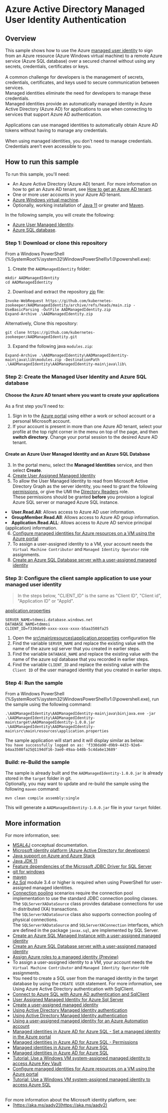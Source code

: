 # Azure Active Directory Managed User Identity Authentication

## Overview

This sample shows how to use the Azure [managed user identity](https://learn.microsoft.com/en-us/azure/active-directory/managed-identities-azure-resources/overview) to sign from an Azure resource (Azure Windows virtual machine) to a remote Azure service (Azure SQL database) over a secured channel without using any secrets, credentials, certificates or keys.
<br>
<br>
A common challenge for developers is the management of secrets, credentials, certificates, and keys used to secure communication between services. 
<br>
Managed identities eliminate the need for developers to manage these credentials.
<br>
Managed identities provide an automatically managed identity in Azure Active Directory (Azure AD) for applications to use when connecting to services that support Azure AD authentication.
<br>
<br>
Applications can use managed identities to automatically obtain Azure AD tokens without having to manage any credentials.
<br>
<br>
When using managed identities, you don't need to manage credentials. Credentials aren’t even accessible to you.
<br>
## How to run this sample

To run this sample, you'll need:

- An Azure Active Directory (Azure AD) tenant. For more information on how to get an Azure AD tenant, see [How to get an Azure AD tenant](https://azure.microsoft.com/documentation/articles/active-directory-howto-tenant/).
- One or more user accounts in your Azure AD tenant.
- [Azure Windows virtual machine](https://learn.microsoft.com/en-us/azure/virtual-machines/windows/quick-create-portal#create-virtual-machine).
- Optionally, working installation of [Java 11](https://github.com/adoptium/temurin11-binaries/releases/download/jdk-11.0.18%2B10/OpenJDK11U-jdk_x64_windows_hotspot_11.0.18_10.msi) or greater and [Maven](https://maven.apache.org/).

In the following sample, you will create the following:
- [Azure User Managed Identity](https://learn.microsoft.com/en-us/azure/azure-sql/database/authentication-azure-ad-user-assigned-managed-identity?view=azuresql#creating-a-user-assigned-managed-identity).
- [Azure SQL database](https://learn.microsoft.com/en-us/azure/azure-sql/database/authentication-azure-ad-user-assigned-managed-identity-create-server?view=azuresql&tabs=azure-portal).
### Step 1: Download or clone this repository

From a Windows PowerShell (%SystemRoot%\system32\WindowsPowerShell\v1.0\powershell.exe):


1. Create the `AADManagedIdentity` folder:

```Shell
mkdir AADManagedIdentity
cd AADManagedIdentity
```

2. Download and extract the repository [zip](https://github.com/kubernetes-zookeeper/AADManagedIdentity/archive/refs/heads/main.zip) file:
```Shell
Invoke-WebRequest https://github.com/kubernetes-zookeeper/AADManagedIdentity/archive/refs/heads/main.zip -UseBasicParsing -OutFile AADManagedIdentity.zip
Expand-Archive .\AADManagedIdentity.zip
```
Alternatively, Clone this repository:
```Shell
git clone https://github.com/kubernetes-zookeeper/AADManagedIdentity.git
```

3. Expand the following java `modules.zip`:

```Shell
Expand-Archive .\AADManagedIdentity\AADManagedIdentity-main\java\lib\modules.zip -DestinationPath .\AADManagedIdentity\AADManagedIdentity-main\java\lib\
```

### Step 2: Create the Managed User Identity and Azure SQL database

#### Choose the Azure AD tenant where you want to create your applications

As a first step you'll need to:

1. Sign in to the [Azure portal](https://portal.azure.com) using either a work or school account or a personal Microsoft account.
2. If your account is present in more than one Azure AD tenant, select your profile at the top right corner in the menu on top of the page, and then **switch directory**.
   Change your portal session to the desired Azure AD tenant.
   
#### Create an Azure User Managed Identity and an Azure SQL Database

3. In the portal menu, select the **Managed Identities** service, and then select **Create**.
4. [Create User Assigned Managed Identity](https://learn.microsoft.com/en-us/azure/azure-sql/database/authentication-azure-ad-user-assigned-managed-identity?view=azuresql)
5. To allow the User Managed Identity to read from Microsoft Active Directory Graph as the server identity, you need to grant the following [permissions](https://learn.microsoft.com/en-us/azure/azure-sql/database/authentication-azure-ad-user-assigned-managed-identity?view=azuresql#permissions), or give the UMI the [Directory Readers](https://learn.microsoft.com/en-us/azure/azure-sql/database/authentication-aad-directory-readers-role-tutorial?view=azuresql) role.<br>These permissions should be granted <b>before</b> you provision a logical Azure SQL server or managed Azure SQL instance.<br>
<li><b>User.Read.All</b>: Allows access to Azure AD user information.
<li><b>GroupMember.Read.All</b>: Allows access to Azure AD group information.
<li><b>Application.Read.ALL</b>: Allows access to Azure AD service principal (application) information.


6. [Configure managed identities for Azure resources on a VM using the Azure portal](https://learn.microsoft.com/en-us/azure/active-directory/managed-identities-azure-resources/qs-configure-portal-windows-vm#user-assigned-managed-identity)
7. To assign a user-assigned identity to a VM, your account needs the `Virtual Machine Contributor` and `Managed Identity Operator` role assignments.
8. [Create an Azure SQL Database server with a user-assigned managed identity](https://learn.microsoft.com/en-us/azure/azure-sql/database/authentication-azure-ad-user-assigned-managed-identity-create-server?view=azuresql&tabs=azure-portal)

### Step 3: Configure the client sample application to use your managed user identity

>In the steps below, "CLIENT_ID" is the same as "Client ID", "Client id", "Application ID" or "AppId".

[application.properties](https://github.com/kubernetes-zookeeper/AADManagedIdentity/blob/main/src/main/resources/application.properties)
```
SERVER_NAME=tdmmsi.database.windows.net
DATABASE_NAME=tdmmsi
CLIENT_ID=f330da90-xxxx-xxxx-xxxx-b5aa3508fa25
```

1. Open the [src\main\resources\application.properties](https://github.com/kubernetes-zookeeper/AADManagedIdentity/blob/main/src/main/resources/application.properties) configuration file
2. Find the variable `SERVER_NAME` and replace the existing value with the name of the azure sql server that you created in earlier steps.
3. Find the variable `DATABASE_NAME` and replace the existing value with the name of the azure sql database that you recorded in earlier steps.
4. Find the variable `CLIENT_ID` and replace the existing value with the `Client ID` of the user managed identity that you created in earlier steps.

### Step 4: Run the sample

From a Windows PowerShell (%SystemRoot%\system32\WindowsPowerShell\v1.0\powershell.exe), run the sample using the following command:
```
.\AADManagedIdentity\AADManagedIdentity-main\java\bin\java.exe -jar .\AADManagedIdentity\AADManagedIdentity-main\target\AADManagedIdentity-1.0.0.jar .\AADManagedIdentity\AADManagedIdentity-main\src\main\resources\application.properties
```

The sample application will start and it will display similar as below:
<br>
`You have successfully logged on as: 'f330da90-d9b9-4433-92e6-b4aa3508fa25@1194df16-3ae0-49aa-b48b-5c4da6e13689'`

### Build: re-Build the sample

The sample is already built and the `AADManagedIdentity-1.0.0.jar` is already stored in the `target` folder in git.
<br>
Optionally, you may want to update and re-build the sample using the following `maven` command:
```
mvn clean compile assembly:single
```

This will generate a `AADManagedIdentity-1.0.0.jar` file in your `target` folder. 

## More information

For more information, see:

- [MSAL4J](https://github.com/AzureAD/microsoft-authentication-library-for-java/wiki) conceptual documentation.
- [Microsoft identity platform (Azure Active Directory for developers)](https://docs.microsoft.com/azure/active-directory/develop/)
- [Java support on Azure and Azure Stack](https://learn.microsoft.com/en-us/azure/developer/java/fundamentals/java-support-on-azure?source=recommendations)
- [Java JDK 11](https://github.com/adoptium/temurin11-binaries/releases/download/jdk-11.0.18%2B10/OpenJDK11U-jdk_x64_windows_hotspot_11.0.18_10.msi)
- [Feature dependencies of the Microsoft JDBC Driver for SQL Server](https://learn.microsoft.com/en-us/sql/connect/jdbc/feature-dependencies-of-microsoft-jdbc-driver-for-sql-server?view=sql-server-ver16)
- [git for windows](https://git-scm.com/download/win)
- [maven](https://maven.apache.org/)
- [Az.Sql](https://www.powershellgallery.com/packages/Az.Sql/3.4.0) module 3.4 or higher is required when using PowerShell for user-assigned managed identities.
- [Connection pooling](https://learn.microsoft.com/en-us/sql/connect/jdbc/using-connection-pooling?view=sql-server-ver16) scenarios require the connection pool implementation to use the standard JDBC connection pooling classes.
  <br>
  The `SQLServerXADataSource` class provides database connections for use in distributed (XA) transactions. 
  <br>
  The `SQLServerXADataSource` class also supports connection pooling of physical connections. 
  <br>
  The `SQLServerXADataSource` and `SQLServerXAConnection` interfaces, which are defined in the package `javax.sql`, are implemented by SQL Server.
  <br>
- [Create an Azure SQL Managed Instance with a user-assigned managed identity](https://learn.microsoft.com/en-us/azure/azure-sql/managed-instance/authentication-azure-ad-user-assigned-managed-identity-create-managed-instance?source=recommendations&view=azuresql&tabs=azure-portal)
- [Create an Azure SQL Database server with a user-assigned managed identity](https://learn.microsoft.com/en-us/azure/azure-sql/database/authentication-azure-ad-user-assigned-managed-identity-create-server?view=azuresql&tabs=azure-portal)
- [Assign Azure roles to a managed identity (Preview)](https://learn.microsoft.com/en-us/azure/role-based-access-control/role-assignments-portal-managed-identity#user-assigned-managed-identity)
- To assign a user-assigned identity to a VM, your account needs the `Virtual Machine Contributor` and `Managed Identity Operator` role assignments. 
- You need to create a SQL user from the managed identity in the target database by using the `CREATE USER` statement. For more information, see Using Azure Active Directory authentication with SqlClient.
- [Connect to Azure SQL with Azure AD authentication and SqlClient](https://learn.microsoft.com/en-us/sql/connect/ado-net/sql/azure-active-directory-authentication?view=sql-server-ver16)
- [User Assigned Managed Identity for Azure Sql Server](https://stackoverflow.com/questions/74119989/user-assigned-managed-identity-for-azure-sql-server)
- [Create a user-assigned managed identity](https://learn.microsoft.com/en-us/azure/azure-sql/database/authentication-azure-ad-user-assigned-managed-identity?source=recommendations&view=azuresql#creating-a-user-assigned-managed-identity)
- [Using Active Directory Managed Identity authentication](https://learn.microsoft.com/en-us/sql/connect/ado-net/sql/azure-active-directory-authentication?view=sql-server-ver16#using-active-directory-managed-identity-authentication)
- [Using Active Directory Managed Identity authentication](https://learn.microsoft.com/en-us/sql/connect/ado-net/sql/azure-active-directory-authentication?view=sql-server-ver16#using-active-directory-managed-identity-authentication)
- [Using a user-assigned managed identity for an Azure Automation account](https://learn.microsoft.com/en-us/azure/automation/add-user-assigned-identity)
- [Managed identities in Azure AD for Azure SQL - Set a managed identity in the Azure portal](https://learn.microsoft.com/en-us/azure/azure-sql/database/authentication-azure-ad-user-assigned-managed-identity?view=azuresql#set-a-managed-identity-in-the-azure-portal)
- [Managed identities in Azure AD for Azure SQL - Permissions](https://learn.microsoft.com/en-us/azure/azure-sql/database/authentication-azure-ad-user-assigned-managed-identity?view=azuresql#permissions)
- [Managed identities in Azure AD for Azure SQL](https://learn.microsoft.com/en-us/azure/azure-sql/database/authentication-azure-ad-user-assigned-managed-identity?view=azuresql)
- [Managed identities in Azure AD for Azure SQL](https://learn.microsoft.com/en-us/azure/azure-sql/database/authentication-azure-ad-user-assigned-managed-identity?view=azuresql)
- [Tutorial: Use a Windows VM system-assigned managed identity to access Azure Key Vault](https://learn.microsoft.com/en-us/azure/active-directory/managed-identities-azure-resources/tutorial-windows-vm-access-nonaad)
- [Configure managed identities for Azure resources on a VM using the Azure portal](https://learn.microsoft.com/en-us/azure/active-directory/managed-identities-azure-resources/qs-configure-portal-windows-vm#user-assigned-managed-identity)
- [Tutorial: Use a Windows VM system-assigned managed identity to access Azure SQL](https://learn.microsoft.com/en-us/azure/active-directory/managed-identities-azure-resources/tutorial-windows-vm-access-sql)
<br>
For more information about the Microsoft identity platform, see:

- [https://aka.ms/aadv2](https://aka.ms/aadv2)
